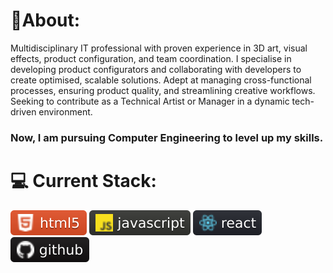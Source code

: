 #  🗿About:
Multidisciplinary IT professional with proven experience in 3D art, visual effects, product 
configuration, and team coordination. I specialise in developing product configurators and
collaborating with developers to create optimised, scalable solutions. Adept at managing 
cross-functional processes, ensuring product quality, and streamlining creative workflows. 
Seeking to contribute as a Technical Artist or Manager in a dynamic tech-driven environment.
### Now, I am pursuing Computer Engineering to level up my skills.

# 💻 Current Stack:
![html](https://github.com/sohadutt/sohadutt/blob/0749f5d3c07cdb2f531e2e510bf4491e5ee28c16/html.svg)
![javascript](https://github.com/sohadutt/sohadutt/blob/0749f5d3c07cdb2f531e2e510bf4491e5ee28c16/JS.svg)
![react](https://raw.githubusercontent.com/sohadutt/sohadutt/0749f5d3c07cdb2f531e2e510bf4491e5ee28c16/react.svg)
![react](https://github.com/sohadutt/sohadutt/blob/0749f5d3c07cdb2f531e2e510bf4491e5ee28c16/github.svg)
